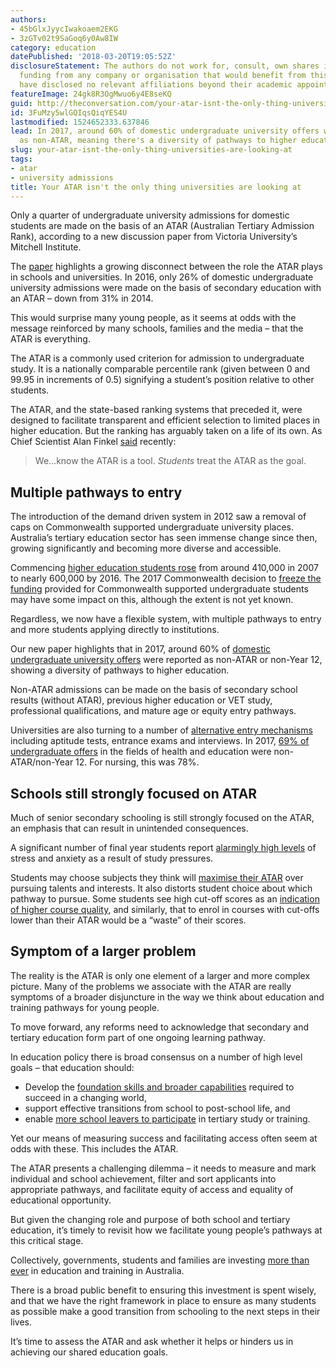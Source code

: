 ```yaml
---
authors:
- 45bGlxJyycIwakoaem2EKG
- 3zGTv02t9SaGoq6y0Aw8IW
category: education
datePublished: '2018-03-20T19:05:52Z'
disclosureStatement: The authors do not work for, consult, own shares in or receive
  funding from any company or organisation that would benefit from this article, and
  have disclosed no relevant affiliations beyond their academic appointment.
featureImage: 24gk8R3OgMwuo6y4E8seKQ
guid: http://theconversation.com/your-atar-isnt-the-only-thing-universities-are-looking-at-93353
id: 3FuMzy5wlGQIqsQiqYES4U
lastmodified: 1524652333.637846
lead: In 2017, around 60% of domestic undergraduate university offers were reported
  as non-ATAR, meaning there's a diversity of pathways to higher education.
slug: your-atar-isnt-the-only-thing-universities-are-looking-at
tags:
- atar
- university admissions
title: Your ATAR isn't the only thing universities are looking at
---
```

Only a quarter of undergraduate university admissions for domestic students are made on the basis of an ATAR (Australian Tertiary Admission Rank), according to a new discussion paper from Victoria University’s Mitchell Institute.

The [paper](http://www.mitchellinstitute.org.au/papers/crunching-the-number/) highlights a growing disconnect between the role the ATAR plays in schools and universities. In 2016, only 26% of domestic undergraduate university admissions were made on the basis of secondary education with an ATAR – down from 31% in 2014. 

This would surprise many young people, as it seems at odds with the message reinforced by many schools, families and the media – that the ATAR is everything.


The ATAR is a commonly used criterion for admission to undergraduate study. It is a nationally comparable percentile rank (given between 0 and 99.95 in increments of 0.5) signifying a student’s position relative to other students.

The ATAR, and the state-based ranking systems that preceded it, were designed to facilitate transparent and efficient selection to limited places in higher education. But the ranking has arguably taken on a life of its own. As Chief Scientist Alan Finkel [said](http://www.chiefscientist.gov.au/wp-content/uploads/Universities-Australia-dinner-address.pdf) recently:

> We…know the ATAR is a tool. _Students_ treat the ATAR as the goal. 

## Multiple pathways to entry

The introduction of the demand driven system in 2012 saw a removal of caps on Commonwealth supported undergraduate university places. Australia’s tertiary education sector has seen immense change since then, growing significantly and becoming more diverse and accessible. 

Commencing [higher education students rose](https://www.education.gov.au/selected-higher-education-statistics-2016-student-data) from around 410,000 in 2007 to nearly 600,000 by 2016. The 2017 Commonwealth decision to [freeze the funding](https://www.senatorbirmingham.com.au/sustainability-and-excellence-in-higher-education) provided for Commonwealth supported undergraduate students may have some impact on this, although the extent is not yet known.

Regardless, we now have a flexible system, with multiple pathways to entry and more students applying directly to institutions. 

Our new paper highlights that in 2017, around 60% of [domestic undergraduate university offers](https://docs.education.gov.au/node/46066) were reported as non-ATAR or non-Year 12, showing a diversity of pathways to higher education. 


Non-ATAR admissions can be made on the basis of secondary school results (without ATAR), previous higher education or VET study, professional qualifications, and mature age or equity entry pathways. 


Universities are also turning to a number of [alternative entry mechanisms](https://docs.education.gov.au/system/files/doc/other/revised_20161115_pm_final_accessibility_version_hesp_admissions_transparency_report.pdf) including aptitude tests, entrance exams and interviews. In 2017, [69% of undergraduate offers](https://docs.education.gov.au/system/files/doc/other/undergraduate_applications_offers_and_acceptances_2017.pdf) in the fields of health and education were non-ATAR/non-Year 12. For nursing, this was 78%. 

## Schools still strongly focused on ATAR

Much of senior secondary schooling is still strongly focused on the ATAR, an emphasis that can result in unintended consequences. 

A significant number of final year students report [alarmingly high levels](https://www.missionaustralia.com.au/news-blog/news-media/youth-survey-report-2017) of stress and anxiety as a result of study pressures. 

Students may choose subjects they think will [maximise their ATAR](https://www.cese.nsw.gov.au/publications-filter/why-aren-t-students-studying-higher-level-maths.) over pursuing talents and interests. It also distorts student choice about which pathway to pursue. Some students see high cut-off scores as an [indication of higher course quality](http://melbourne-cshe.unimelb.edu.au/__data/assets/pdf_file/0009/2318085/Improv_Tertiary_Sel.pdf), and similarly, that to enrol in courses with cut-offs lower than their ATAR would be a “waste” of their scores.


## Symptom of a larger problem

The reality is the ATAR is only one element of a larger and more complex picture. Many of the problems we associate with the ATAR are really symptoms of a broader disjuncture in the way we think about education and training pathways for young people. 

To move forward, any reforms need to acknowledge that secondary and tertiary education form part of one ongoing learning pathway.

In education policy there is broad consensus on a number of high level goals – that education should:

  * Develop the [foundation skills and broader capabilities](http://www.curriculum.edu.au/verve/_resources/National_Declaration_on_the_Educational_Goals_for_Young_Australians.pdf) required to succeed in a changing world,
  * support effective transitions from school to post-school life, and
  * enable [more school leavers to participate](https://www.mq.edu.au/__data/assets/pdf_file/0013/135310/bradley_review_of_australian_higher_education.pdf) in tertiary study or training. 



Yet our means of measuring success and facilitating access often seem at odds with these. This includes the ATAR.


The ATAR presents a challenging dilemma – it needs to measure and mark individual and school achievement, filter and sort applicants into appropriate pathways, and facilitate equity of access and equality of educational opportunity. 

But given the changing role and purpose of both school and tertiary education, it’s timely to revisit how we facilitate young people’s pathways at this critical stage. 

Collectively, governments, students and families are investing [more than ever](http://www.mitchellinstitute.org.au/reports/expenditure-on-education-and-training-in-australia-2017/) in education and training in Australia. 

There is a broad public benefit to ensuring this investment is spent wisely, and that we have the right framework in place to ensure as many students as possible make a good transition from schooling to the next steps in their lives. 

It’s time to assess the ATAR and ask whether it helps or hinders us in achieving our shared education goals.